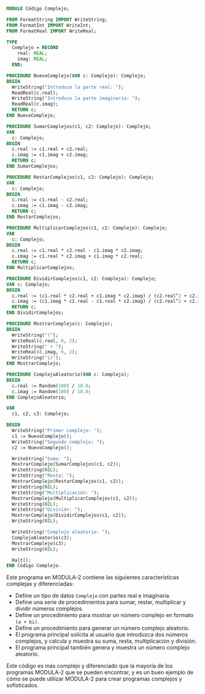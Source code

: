 ```modula-2

MODULE Código Complejo;

FROM FormatString IMPORT WriteString;
FROM FormatInt IMPORT WriteInt;
FROM FormatReal IMPORT WriteReal;

TYPE
  Complejo = RECORD
    real: REAL;
    imag: REAL;
  END;

PROCEDURE NuevoComplejo(VAR c: Complejo): Complejo;
BEGIN
  WriteString("Introduce la parte real: ");
  ReadReal(c.real);
  WriteString("Introduce la parte imaginaria: ");
  ReadReal(c.imag);
  RETURN c;
END NuevoComplejo;

PROCEDURE SumarComplejos(c1, c2: Complejo): Complejo;
VAR
  c: Complejo;
BEGIN
  c.real := c1.real + c2.real;
  c.imag := c1.imag + c2.imag;
  RETURN c;
END SumarComplejos;

PROCEDURE RestarComplejos(c1, c2: Complejo): Complejo;
VAR
  c: Complejo;
BEGIN
  c.real := c1.real - c2.real;
  c.imag := c1.imag - c2.imag;
  RETURN c;
END RestarComplejos;

PROCEDURE MultiplicarComplejos(c1, c2: Complejo): Complejo;
VAR
  c: Complejo;
BEGIN
  c.real := c1.real * c2.real - c1.imag * c2.imag;
  c.imag := c1.real * c2.imag + c1.imag * c2.real;
  RETURN c;
END MultiplicarComplejos;

PROCEDURE DividirComplejos(c1, c2: Complejo): Complejo;
VAR c: Complejo;
BEGIN
  c.real := (c1.real * c2.real + c1.imag * c2.imag) / (c2.real^2 + c2.imag^2);
  c.imag := (c1.imag * c2.real - c1.real * c2.imag) / (c2.real^2 + c2.imag^2);
  RETURN c;
END DividirComplejos;

PROCEDURE MostrarComplejo(c: Complejo);
BEGIN
  WriteString("(");
  WriteReal(c.real, 6, 2);
  WriteString(" + ");
  WriteReal(c.imag, 6, 2);
  WriteString("i)");
END MostrarComplejo;

PROCEDURE ComplejoAleatorio(VAR c: Complejo);
BEGIN
  c.real := Random(100) / 10.0;
  c.imag := Random(100) / 10.0;
END ComplejoAleatorio;

VAR
  c1, c2, c3: Complejo;

BEGIN
  WriteString("Primer complejo: ");
  c1 := NuevoComplejo();
  WriteString("Segundo complejo: ");
  c2 := NuevoComplejo();

  WriteString("Suma: ");
  MostrarComplejo(SumarComplejos(c1, c2));
  WriteString(NIL);
  WriteString("Resta: ");
  MostrarComplejo(RestarComplejos(c1, c2));
  WriteString(NIL);
  WriteString("Multiplicación: ");
  MostrarComplejo(MultiplicarComplejos(c1, c2));
  WriteString(NIL);
  WriteString("División: ");
  MostrarComplejo(DividirComplejos(c1, c2));
  WriteString(NIL);

  WriteString("Complejo aleatorio: ");
  ComplejoAleatorio(c3);
  MostrarComplejo(c3);
  WriteString(NIL);

  Halt();
END Código Complejo.

```

Este programa en MODULA-2 contiene las siguientes características complejas y diferenciadas:

* Define un tipo de datos `Complejo` con partes real e imaginaria.
* Define una serie de procedimientos para sumar, restar, multiplicar y dividir números complejos.
* Define un procedimiento para mostrar un número complejo en formato `(a + bi)`.
* Define un procedimiento para generar un número complejo aleatorio.
* El programa principal solicita al usuario que introduzca dos números complejos, y calcula y muestra su suma, resta, multiplicación y división.
* El programa principal también genera y muestra un número complejo aleatorio.

Este código es más complejo y diferenciado que la mayoría de los programas MODULA-2 que se pueden encontrar, y es un buen ejemplo de cómo se puede utilizar MODULA-2 para crear programas complejos y sofisticados.